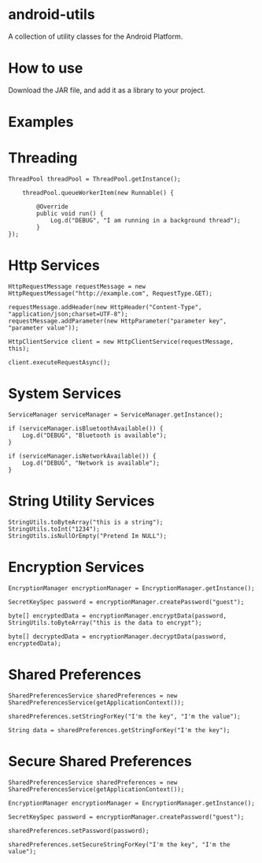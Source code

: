 android-utils
=============

A collection of utility classes for the Android Platform.

How to use
=============

Download the JAR file, and add it as a library to your project.


Examples
=============

Threading
=============

    ThreadPool threadPool = ThreadPool.getInstance();

		threadPool.queueWorkerItem(new Runnable() {

			@Override
			public void run() {
				Log.d("DEBUG", "I am running in a background thread");
			}
    });
    
    
Http Services
=============
    
    HttpRequestMessage requestMessage = new HttpRequestMessage("http://example.com", RequestType.GET);
    
    requestMessage.addHeader(new HttpHeader("Content-Type", "application/json;charset=UTF-8");
    requestMessage.addParameter(new HttpParameter("parameter key", "parameter value"));
    
    HttpClientService client = new HttpClientService(requestMessage, this);
    
    client.executeRequestAsync();


System Services
=============

    ServiceManager serviceManager = ServiceManager.getInstance();
    
    if (serviceManager.isBluetoothAvailable()) {
	    Log.d("DEBUG", "Bluetooth is available");
    }
    
    if (serviceManager.isNetworkAvailable()) {
	    Log.d("DEBUG", "Network is available");
    }
    
String Utility Services
=============
    
    StringUtils.toByteArray("this is a string");
    StringUtils.toInt("1234");
    StringUtils.isNullOrEmpty("Pretend Im NULL");
    
Encryption Services
=============
    
    EncryptionManager encryptionManager = EncryptionManager.getInstance();
    
    SecretKeySpec password = encryptionManager.createPassword("guest");
    
    byte[] encryptedData = encryptionManager.encryptData(password, StringUtils.toByteArray("this is the data to encrypt");
    
    byte[] decryptedData = encryptionManager.decryptData(password, encryptedData);
    
    
Shared Preferences
=============

    SharedPreferencesService sharedPreferences = new SharedPreferencesService(getApplicationContext());
    
    sharedPreferences.setStringForKey("I'm the key", "I'm the value");
    
    String data = sharedPreferences.getStringForKey("I'm the key");
    
Secure Shared Preferences
=============

    SharedPreferencesService sharedPreferences = new SharedPreferencesService(getApplicationContext());
    
    EncryptionManager encryptionManager = EncryptionManager.getInstance();
    
    SecretKeySpec password = encryptionManager.createPassword("guest");
    
    sharedPreferences.setPassword(password);
    
    sharedPreferences.setSecureStringForKey("I'm the key", "I'm the value");



